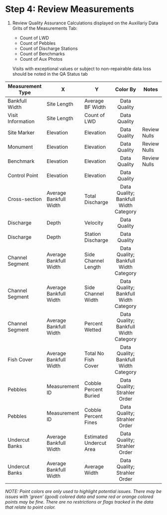 # Step 4: Review Measurements



1. Review Quality Assurance Calculations displayed on the Auxillariy Data Grits of the Measurements Tab:

   - Count of LWD
   - Count of Pebbles
   - Count of Discharge Stations
   - Count of Benchmarks
   - Count of Aux Photos

   Visits with exceptional values or subject to non-repairable data loss should be noted in the QA Status tab

| Measurement Type  | X                      | Y                       |                Color By                | Notes        |
| ----------------- | ---------------------- | ----------------------- | :------------------------------------: | ------------ |
| Bankfull Width    | Site Length            | Average BF Width        |              Data Quality              |              |
| Visit Information | Site Length            | Count of LWD            |              Data Quality              |              |
| Site Marker       | Elevation              | Elevation               |              Data Quality              | Review Nulls |
| Monument          | Elevation              | Elevation               |              Data Quality              | Review Nulls |
| Benchmark         | Elevation              | Elevation               |              Data Quality              | Review Nulls |
| Control Point     | Elevation              | Elevation               |              Data Quality              |              |
| Cross-section     | Average Bankfull Width | Total Discharge         | Data Quality;  Bankfull Width Category |              |
| Discharge         | Depth                  | Velocity                |              Data Quality              |              |
| Discharge         | Depth                  | Station Discharge       |              Data Quality              |              |
| Channel Segment   | Average Bankfull Width | Side Channel Length     | Data Quality; Bankfull Width Category  |              |
| Channel Segment   | Average Bankfull Width | Side Channel Width      | Data Quality; Bankfull Width Category  |              |
| Channel Segment   | Average Bankfull Width | Percent Wetted          | Data Quality; Bankfull Width Category  |              |
| Fish Cover        | Average Bankfull Width | Total No Fish Cover     | Data Quality; Bankfull Width Category  |              |
| Pebbles           | Measurement ID         | Cobble Percent Buried   |      Data Quality; Strahler Order      |              |
| Pebbles           | Measurement ID         | Cobble Percent Fines    |      Data Quality; Strahler Order      |              |
| Undercut Banks    | Average Bankfull Width | Estimated Undercut Area |      Data Quality; Strahler Order      |              |
| Undercut Banks    | Average Bankfull Width | Average Width           |      Data Quality; Strahler Order      |              |

*NOTE: Point colors are only used to highlight potential issues.  There may be issues with ‘green’ (good)*
*colored data and some red or orange colored points may be fine.  There are no restrictions or flags tracked in the data that relate to point color.*